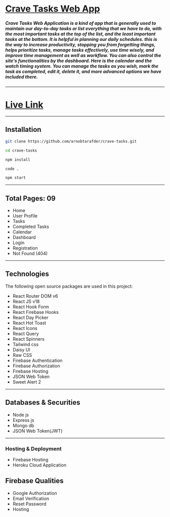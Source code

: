 # [Crave Tasks Web App](https://crave-tasks.web.app/)

##### Crave Tasks Web Application is a kind of app that is generally used to maintain our day-to-day tasks or list everything that we have to do, with the most important tasks at the top of the list, and the least important tasks at the bottom. It is helpful in planning our daily schedules. this is the way to increase productivity, stopping you from forgetting things, helps prioritize tasks, manage tasks effectively, use time wisely, and improve time management as well as workflow. You can also control the site's functionalities by the dashboard. Here is the calendar and the watch timing system. You can manage the tasks as you wish, mark the task as completed, edit it, delete it, and more advanced options we have included there.






***

# [Live Link](https://crave-tasks.web.app/)

---


## Installation

```bash
git clone https://github.com/arnobtarafder/crave-tasks.git
```

```bash
cd crave-tasks
```

```bash
npm install
```

```bash
code .
```

```bash
npm start
```

---

## Total Pages: 09

* Home
* User Profile
* Tasks
* Completed Tasks
* Calendar
* Dashboard
* Login
* Registration
* Not Found (404)

***

## Technologies
The following open source packages are used in this project:

* React Router DOM v6
* React JS v18
* React Hook Form
* React Firebase Hooks
* React Day Picker
* React Hot Toast
* React Icons
* React Query 
* React Spinners
* Tailwind css
* Daisy UI
* Raw CSS
* Firebase Authentication
* Firebase Authorization
* Firebase Hosting
* JSON Web Token
* Sweet Alert 2

---

## Databases & Securities
* Node js
* Express js
* Mongo db
* JSON Web Token(JWT)

---

### Hosting & Deployment
* Firebase Hosting
* Heroku Cloud Application

## Firebase Qualities
* Google Authorization
* Email Verification
* Reset Password
* Hosting